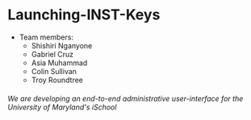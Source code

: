 # Launching-INST-Keys

* Team members:
  * Shishiri Nganyone
  * Gabriel Cruz
  * Asia Muhammad
  * Colin Sullivan
  * Troy Roundtree

###### We are developing an end-to-end administrative user-interface for the University of Maryland's iSchool
